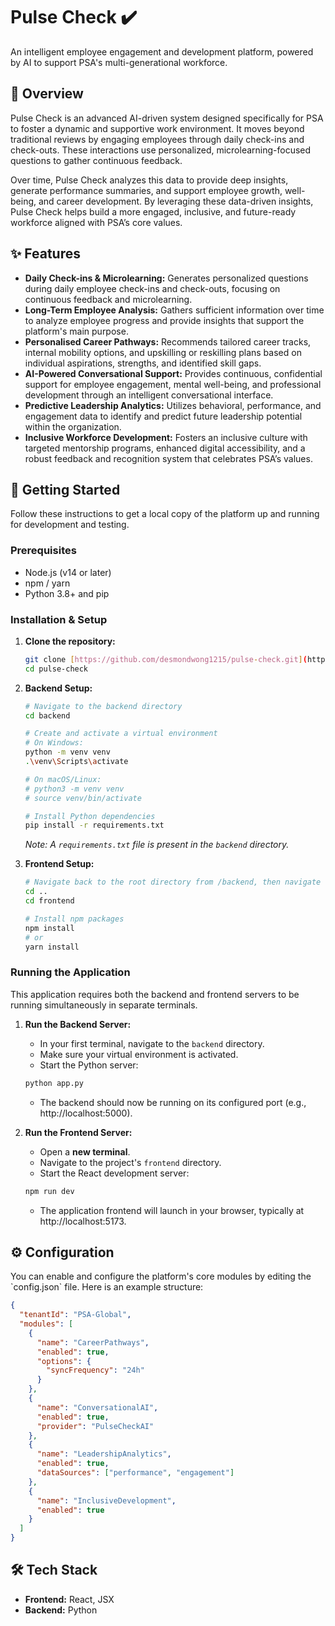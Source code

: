# Pulse Check ✔️

An intelligent employee engagement and development platform, powered by AI to support PSA's multi-generational workforce.



## 📝 Overview

Pulse Check is an advanced AI-driven system designed specifically for PSA to foster a dynamic and supportive work environment. It moves beyond traditional reviews by engaging employees through daily check-ins and check-outs. These interactions use personalized, microlearning-focused questions to gather continuous feedback.

Over time, Pulse Check analyzes this data to provide deep insights, generate performance summaries, and support employee growth, well-being, and career development. By leveraging these data-driven insights, Pulse Check helps build a more engaged, inclusive, and future-ready workforce aligned with PSA’s core values.

## ✨ Features

* **Daily Check-ins & Microlearning:** Generates personalized questions during daily employee check-ins and check-outs, focusing on continuous feedback and microlearning.
* **Long-Term Employee Analysis:** Gathers sufficient information over time to analyze employee progress and provide insights that support the platform's main purpose.
* **Personalised Career Pathways:** Recommends tailored career tracks, internal mobility options, and upskilling or reskilling plans based on individual aspirations, strengths, and identified skill gaps.
* **AI-Powered Conversational Support:** Provides continuous, confidential support for employee engagement, mental well-being, and professional development through an intelligent conversational interface.
* **Predictive Leadership Analytics:** Utilizes behavioral, performance, and engagement data to identify and predict future leadership potential within the organization.
* **Inclusive Workforce Development:** Fosters an inclusive culture with targeted mentorship programs, enhanced digital accessibility, and a robust feedback and recognition system that celebrates PSA’s values.


## 🚀 Getting Started

Follow these instructions to get a local copy of the platform up and running for development and testing.

### Prerequisites

* Node.js (v14 or later)
* npm / yarn
* Python 3.8+ and pip

### Installation & Setup

1.  **Clone the repository:**
    ```sh
    git clone [https://github.com/desmondwong1215/pulse-check.git](https://github.com/desmondwong1215/pulse-check.git)
    cd pulse-check
    ```

2.  **Backend Setup:**
    ```sh
    # Navigate to the backend directory
    cd backend

    # Create and activate a virtual environment
    # On Windows:
    python -m venv venv
    .\venv\Scripts\activate
    
    # On macOS/Linux:
    # python3 -m venv venv
    # source venv/bin/activate

    # Install Python dependencies
    pip install -r requirements.txt
    ```
    *Note: A `requirements.txt` file is present in the `backend` directory.*

4.  **Frontend Setup:**
    ```sh
    # Navigate back to the root directory from /backend, then navigate to frontend directory
    cd ..
    cd frontend
    
    # Install npm packages
    npm install
    # or
    yarn install
    ```

### Running the Application

This application requires both the backend and frontend servers to be running simultaneously in separate terminals.

1.  **Run the Backend Server:**
    * In your first terminal, navigate to the `backend` directory.
    * Make sure your virtual environment is activated.
    * Start the Python server:
    ```sh
    python app.py
    ```
    * The backend should now be running on its configured port (e.g., http://localhost:5000).

2.  **Run the Frontend Server:**
    * Open a **new terminal**.
    * Navigate to the project's `frontend` directory.
    * Start the React development server:
    ```sh
    npm run dev
    ```
    * The application frontend will launch in your browser, typically at http://localhost:5173.



## ⚙️ Configuration

You can enable and configure the platform's core modules by editing the \`config.json\` file. Here is an example structure:

```json
{
  "tenantId": "PSA-Global",
  "modules": [
    {
      "name": "CareerPathways",
      "enabled": true,
      "options": {
        "syncFrequency": "24h"
      }
    },
    {
      "name": "ConversationalAI",
      "enabled": true,
      "provider": "PulseCheckAI"
    },
    {
      "name": "LeadershipAnalytics",
      "enabled": true,
      "dataSources": ["performance", "engagement"]
    },
    {
      "name": "InclusiveDevelopment",
      "enabled": true
    }
  ]
}
```

## 🛠️ Tech Stack

* **Frontend:** React, JSX
* **Backend:** Python
